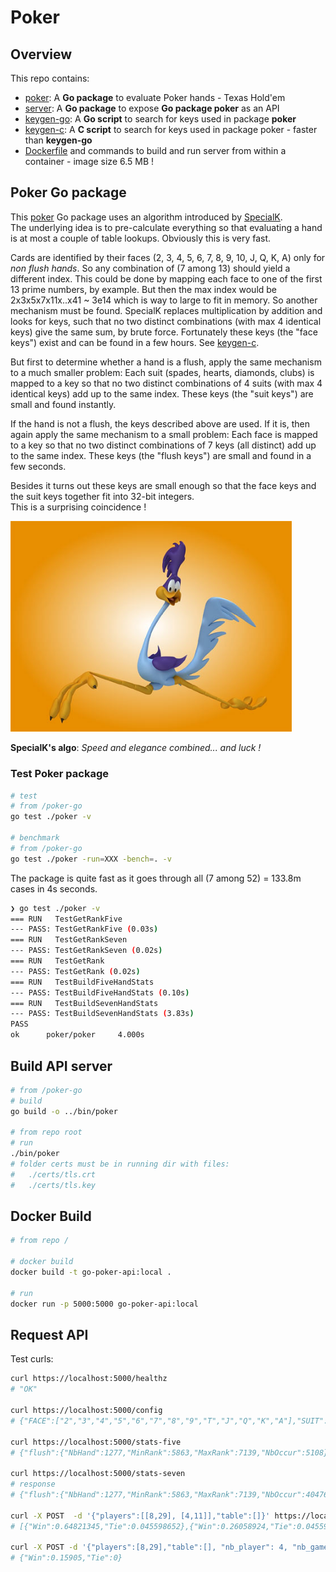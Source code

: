 # Poker

## Overview

This repo contains:

- [poker](./poker): A **Go package** to evaluate Poker hands - Texas Hold'em
- [server](./server): A **Go package** to expose **Go package poker** as an API
- [keygen-go](./keygen-go): A **Go script** to search for keys used in package **poker**
- [keygen-c](./keygen-c): A **C script** to search for keys used in package poker - faster than **keygen-go**
- [Dockerfile](./Dockerfile) and commands to build and run server from within a container - image size 6.5 MB !

## Poker Go package

This [poker](./poker) Go package uses an algorithm introduced by [SpecialK](https://github.com/kennethshackleton/SKPokerEval).  
The underlying idea is to pre-calculate everything so that evaluating a hand is at most a couple of table lookups. Obviously this is very fast.

Cards are identified by their faces (2, 3, 4, 5, 6, 7, 8, 9, 10, J, Q, K, A) only for _non flush hands_. So any combination of (7 among 13) should yield a different index. This could be done by mapping each face to one of the first 13 prime numbers, by example. But then the max index would be 2x3x5x7x11x..x41 ~ 3e14 which is way to large to fit in memory. So another mechanism must be found. SpecialK replaces multiplication by addition and looks for keys, such that no two distinct combinations (with max 4 identical keys) give the same sum, by brute force. Fortunately these keys (the "face keys") exist and can be found in a few hours. See [keygen-c](./keygen-c).

But first to determine whether a hand is a flush, apply the same mechanism to a much smaller problem: Each suit (spades, hearts, diamonds, clubs) is mapped to a key so that no two distinct combinations of 4 suits (with max 4 identical keys) add up to the same index. These keys (the "suit keys") are small and found instantly.

If the hand is not a flush, the keys described above are used. If it is, then again apply the same mechanism to a small problem: Each face is mapped to a key so that no two distinct combinations of 7 keys (all distinct) add up to the same index. These keys (the "flush keys") are small and found in a few seconds.

Besides it turns out these keys are small enough so that the face keys and the suit keys together fit into 32-bit integers.  
This is a surprising coincidence !

<img src="./img/roadrunner.jpeg" width="450" />

**SpecialK's algo**: _Speed and elegance combined... and luck !_

### Test Poker package

```bash
# test
# from /poker-go
go test ./poker -v

# benchmark
# from /poker-go
go test ./poker -run=XXX -bench=. -v
```

The package is quite fast as it goes through all (7 among 52) = 133.8m cases in 4s seconds.

```bash
❯ go test ./poker -v
=== RUN   TestGetRankFive
--- PASS: TestGetRankFive (0.03s)
=== RUN   TestGetRankSeven
--- PASS: TestGetRankSeven (0.02s)
=== RUN   TestGetRank
--- PASS: TestGetRank (0.02s)
=== RUN   TestBuildFiveHandStats
--- PASS: TestBuildFiveHandStats (0.10s)
=== RUN   TestBuildSevenHandStats
--- PASS: TestBuildSevenHandStats (3.83s)
PASS
ok      poker/poker     4.000s
```

## Build API server

```bash
# from /poker-go
# build
go build -o ../bin/poker

# from repo root
# run
./bin/poker
# folder certs must be in running dir with files:
#   ./certs/tls.crt
#   ./certs/tls.key
```

## Docker Build

```bash
# from repo /

# docker build
docker build -t go-poker-api:local .

# run
docker run -p 5000:5000 go-poker-api:local
```

## Request API

Test curls:

```bash
curl https://localhost:5000/healthz
# "OK"

curl https://localhost:5000/config
# {"FACE":["2","3","4","5","6","7","8","9","T","J","Q","K","A"],"SUIT":["c","d","h","s"],"CARD_NO":{"2c":0,"2d":1,"2h":2,"2s":3,"3c":4,"3d":5,"3h":6,"3s":7,"4c":8,"4d":9,"4h":10,"4s":11,"5c":12,"5d":13,"5h":14,"5s":15,"6c":16,"6d":17,"6h":18,"6s":19,"7c":20,"7d":21,"7h":22,"7s":23,"8c":24,"8d":25,"8h":26,"8s":27,"9c":28,"9d":29,"9h":30,"9s":31,"Ac":48,"Ad":49,"Ah":50,"As":51,"Jc":36,"Jd":37,"Jh":38,"Js":39,"Kc":44,"Kd":45,"Kh":46,"Ks":47,"Qc":40,"Qd":41,"Qh":42,"Qs":43,"Tc":32,"Td":33,"Th":34,"Ts":35},"CARD_SY":{"0":"2c","1":"2d","10":"4h","11":"4s","12":"5c","13":"5d","14":"5h","15":"5s","16":"6c","17":"6d","18":"6h","19":"6s","2":"2h","20":"7c","21":"7d","22":"7h","23":"7s","24":"8c","25":"8d","26":"8h","27":"8s","28":"9c","29":"9d","3":"2s","30":"9h","31":"9s","32":"Tc","33":"Td","34":"Th","35":"Ts","36":"Jc","37":"Jd","38":"Jh","39":"Js","4":"3c","40":"Qc","41":"Qd","42":"Qh","43":"Qs","44":"Kc","45":"Kd","46":"Kh","47":"Ks","48":"Ac","49":"Ad","5":"3d","50":"Ah","51":"As","6":"3h","7":"3s","8":"4c","9":"4d"}}

curl https://localhost:5000/stats-five
# {"flush":{"NbHand":1277,"MinRank":5863,"MaxRank":7139,"NbOccur":5108},"four-of-a-kind":{"NbHand":156,"MinRank":7296,"MaxRank":7451,"NbOccur":624},"full-house":{"NbHand":156,"MinRank":7140,"MaxRank":7295,"NbOccur":3744},"high-card":{"NbHand":1277,"MinRank":0,"MaxRank":1276,"NbOccur":1302540},"one-pair":{"NbHand":2860,"MinRank":1277,"MaxRank":4136,"NbOccur":1098240},"straight":{"NbHand":10,"MinRank":5853,"MaxRank":5862,"NbOccur":10200},"straight-flush":{"NbHand":10,"MinRank":7452,"MaxRank":7461,"NbOccur":40},"three-of-a-kind":{"NbHand":858,"MinRank":4995,"MaxRank":5852,"NbOccur":54912},"two-pairs":{"NbHand":858,"MinRank":4137,"MaxRank":4994,"NbOccur":123552}}

curl https://localhost:5000/stats-seven
# response
# {"flush":{"NbHand":1277,"MinRank":5863,"MaxRank":7139,"NbOccur":4047644},"four-of-a-kind":{"NbHand":156,"MinRank":7296,"MaxRank":7451,"NbOccur":224848},"full-house":{"NbHand":156,"MinRank":7140,"MaxRank":7295,"NbOccur":3473184},"high-card":{"NbHand":407,"MinRank":48,"MaxRank":1276,"NbOccur":23294460},"one-pair":{"NbHand":1470,"MinRank":1295,"MaxRank":4136,"NbOccur":58627800},"straight":{"NbHand":10,"MinRank":5853,"MaxRank":5862,"NbOccur":6180020},"straight-flush":{"NbHand":10,"MinRank":7452,"MaxRank":7461,"NbOccur":41584},"three-of-a-kind":{"NbHand":575,"MinRank":5003,"MaxRank":5852,"NbOccur":6461620},"two-pairs":{"NbHand":763,"MinRank":4140,"MaxRank":4994,"NbOccur":31433400}}

curl -X POST  -d '{"players":[[8,29], [4,11]],"table":[]}' https://localhost:5000/calc
# [{"Win":0.64821345,"Tie":0.045598652},{"Win":0.26058924,"Tie":0.045598652}]

curl -X POST -d '{"players":[8,29],"table":[], "nb_player": 4, "nb_game": 100000}' https://localhost:5000/calc-mc
# {"Win":0.15905,"Tie":0}
```
